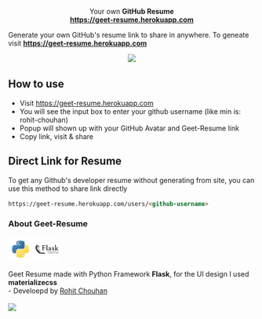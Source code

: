 <!-- <p align="center">
  <a href="https://geet-resume.herokuapp.com">
    <img width="300" src="https://rapidapi.com/blog/wp-content/uploads/2017/01/octocat.gif" alt="Geet-Resume">
  </a>
</p>-->

<p align="center">
  Your own <strong>GitHub Resume</strong></br> 
  <strong><a href="https://geet-resume.herokuapp.com/">https://geet-resume.herokuapp.com</a></strong>
</p>

Generate your own GitHub's resume link to share in anywhere. To geneate visit <strong><a href="https://geet-resume.herokuapp.com/">https://geet-resume.herokuapp.com</a></strong>
</br>
<p align="center">
  <a href="https://geet-resume.herokuapp.com">
   <img src="https://i.ibb.co/ZgqBx42/geet-resume.png"/>
  </a>
</p>

## How to use
- Visit <a href="https://geet-resume.herokuapp.com/">https://geet-resume.herokuapp.com</a>
- You will see the input box to enter your github username (like min is: rohit-chouhan)
- Popup will shown up with your GitHub Avatar and Geet-Resume link
- Copy link, visit & share

## Direct Link for Resume
To get any Github's developer resume without generating from site, you can use this method to share link directly
```html
https://geet-resume.herokuapp.com/users/<github-username>
```

<!-- #### Resources used
- <a href="https://github.com/vn7n24fzkq/github-profile-summary-cards">vn7n24fzkq/github-profile-summary-cards</a>
-->

### About Geet-Resume
<p>
<img height="50" src="https://raw.githubusercontent.com/github/explore/80688e429a7d4ef2fca1e82350fe8e3517d3494d/topics/python/python.png">
<img height="50" src="https://raw.githubusercontent.com/github/explore/80688e429a7d4ef2fca1e82350fe8e3517d3494d/topics/flask/flask.png">
  </p>
Geet Resume made with Python Framework <strong>Flask</strong>, for the UI design I used <strong>materializecss</strong></br>
- Develoepd by <a href="https://rohitchouhan.com">Rohit Chouhan</a>
<br><br>
<img src="https://camo.githubusercontent.com/83b0e95b38892b49184e07ad572c94c8038323fb/68747470733a2f2f7777772e6865726f6b7563646e2e636f6d2f6465706c6f792f627574746f6e2e737667"/>
